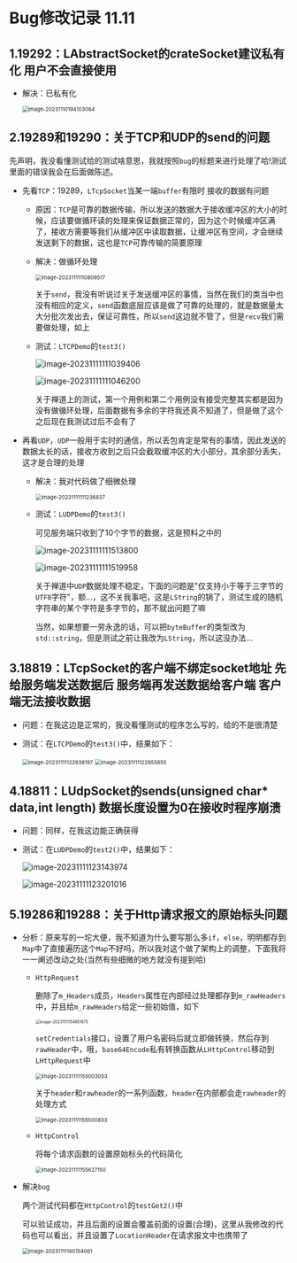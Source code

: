 # Bug修改记录 11.11

## 1.19292：LAbstractSocket的crateSocket建议私有化 用户不会直接使用

- 解决：已私有化

  <img src="https://img-blog.csdnimg.cn/94d99aefc7ed4d988413391ab3a3f2d6.png" alt="image-20231110194103064" style="zoom:67%;" />

## 2.19289和19290：关于TCP和UDP的send的问题

先声明，我没看懂测试给的测试啥意思，我就按照`bug`的标题来进行处理了哈!测试里面的错误我会在后面做陈述。

- 先看`TCP`：19289，`LTcpSocket`当某一端`buffer`有限时 接收的数据有问题

  - 原因：`TCP`是可靠的数据传输，所以发送的数据大于接收缓冲区的大小的时候，应该要做循环读的处理来保证数据正常的，因为这个时候缓冲区满了，接收方需要等我们从缓冲区中读取数据，让缓冲区有空间，才会继续发送剩下的数据，这也是`TCP`可靠传输的简要原理

  - 解决：做循环处理

    <img src="https://img-blog.csdnimg.cn/0fb45653c708401bb3616361f154a402.png" alt="image-20231111110809517" style="zoom:67%;" />

    关于`send`，我没有听说过关于发送缓冲区的事情，当然在我们的类当中也没有相应的定义，`send`函数底层应该是做了可靠的处理的，就是数据量太大分批次发出去，保证可靠性，所以`send`这边就不管了，但是`recv`我们需要做处理，如上

  - 测试：`LTCPDemo`的`test3()`

    ![image-20231111111039406](https://img-blog.csdnimg.cn/2002672238df4e2fb20af76b74d017f6.png)

    ![image-20231111111046200](https://img-blog.csdnimg.cn/62d6e99a0d574c45a021be3833341c76.png)

    关于禅道上的测试，第一个用例和第二个用例没有接受完整其实都是因为没有做循环处理，后面数据有多余的字符我还真不知道了，但是做了这个之后现在我测试过后不会有了

- 再看`UDP`，`UDP`一般用于实时的通信，所以丢包肯定是常有的事情，因此发送的数据太长的话，接收方收到之后只会截取缓冲区的大小部分，其余部分丢失，这才是合理的处理

  - 解决：我对代码做了细微处理

    <img src="https://img-blog.csdnimg.cn/ace5ad0b7638455ca69f25da8a8137ea.png" alt="image-20231111111236837" style="zoom:67%;" />

  - 测试：`LUDPDemo`的`test3()`

    可见服务端只收到了10个字节的数据，这是预料之中的

    ![image-20231111111513800](https://img-blog.csdnimg.cn/5f1d0284b4e743119d535a732e5a7726.png)

    ![image-20231111111519958](https://img-blog.csdnimg.cn/a8aae55ea2504130a8ee4163999ce145.png)

    关于禅道中`UDP`数据处理不稳定，下面的问题是"仅支持小于等于三字节的`UTF8`字符"，额...，这不关我事吧，这是`LString`的锅了，测试生成的随机字符串的某个字符是多字节的，那不就出问题了嘛

    当然，如果想要一劳永逸的话，可以把`byteBuffer`的类型改为`std::string`，但是测试之前让我改为`LString`，所以这没办法...

## 3.18819：LTcpSocket的客户端不绑定socket地址 先给服务端发送数据后 服务端再发送数据给客户端 客户端无法接收数据

- 问题：在我这边是正常的，我没看懂测试的程序怎么写的，给的不是很清楚

- 测试：在`LTCPDemo`的`test3()`中，结果如下：

  <img src="https://img-blog.csdnimg.cn/49e4f22701834d3aaf48ff2e660a7921.png" alt="image-20231111122938197" style="zoom:67%;" />

  <img src="https://img-blog.csdnimg.cn/f0d3f02eea78488d93a7a78c6257df27.png" alt="image-20231111122955855" style="zoom:67%;" />

## 4.18811：LUdpSocket的sends(unsigned char\* data,int length) 数据长度设置为0在接收时程序崩溃

- 问题：同样，在我这边能正确获得

- 测试：在`LUDPDemo`的`test2()`中，结果如下：

  ![image-20231111123143974](https://img-blog.csdnimg.cn/8f2fd6312538472abba9d01f2ca3630c.png)

  ![image-20231111123201016](https://img-blog.csdnimg.cn/48f8533299104b85af14523e28eb68b0.png)

## 5.19286和19288：关于Http请求报文的原始标头问题

- 分析：原来写的一坨大便，我不知道为什么要写那么多`if`，`else`，明明都存到`Map`中了直接遍历这个`Map`不好吗，所以我对这个做了架构上的调整，下面我将一一阐述改动之处(当然有些细微的地方就没有提到哈)

  - `HttpRequest`

    删除了`m_Headers`成员，`Headers`属性在内部经过处理都存到`m_rawHeaders`中，并且给`m_rawHeaders`给定一些初始值，如下

    <img src="https://img-blog.csdnimg.cn/aebeaaf51b184a0ab10b22bf1dcebc82.png" alt="image-20231111154851675" style="zoom: 50%;" />

    `setCredentials`接口，设置了用户名密码后就立即做转换，然后存到`rawHeader`中，哦，`base64Encode`私有转换函数从`LHttpControl`移动到`LHttpRequest`中

    <img src="https://img-blog.csdnimg.cn/f820c9408e904ab6a268ac7032ca4ac4.png" alt="image-20231111155003053" style="zoom:67%;" />

    关于`header`和`rawheader`的一系列函数，`header`在内部都会走`rawheader`的处理方式

    <img src="https://img-blog.csdnimg.cn/06340844a8a04f8e871b796f2b0d3b42.png" alt="image-20231111155500833" style="zoom: 67%;" />

  - `HttpControl`

    将每个请求函数的设置原始标头的代码简化

    <img src="https://img-blog.csdnimg.cn/eb09b6c5639f49b9be5fbdf853d39fb3.png" alt="image-20231111155627150" style="zoom:67%;" />

- 解决`bug`

  两个测试代码都在`HttpControl`的`testGet2()`中

  可以验证成功，并且后面的设置会覆盖前面的设置(合理)，这里从我修改的代码也可以看出，并且设置了`LocationHeader`在请求报文中也携带了

  <img src="https://img-blog.csdnimg.cn/9f2963078bca42feb3c0c1764777445b.png" alt="image-20231111160154061" style="zoom:67%;" />



